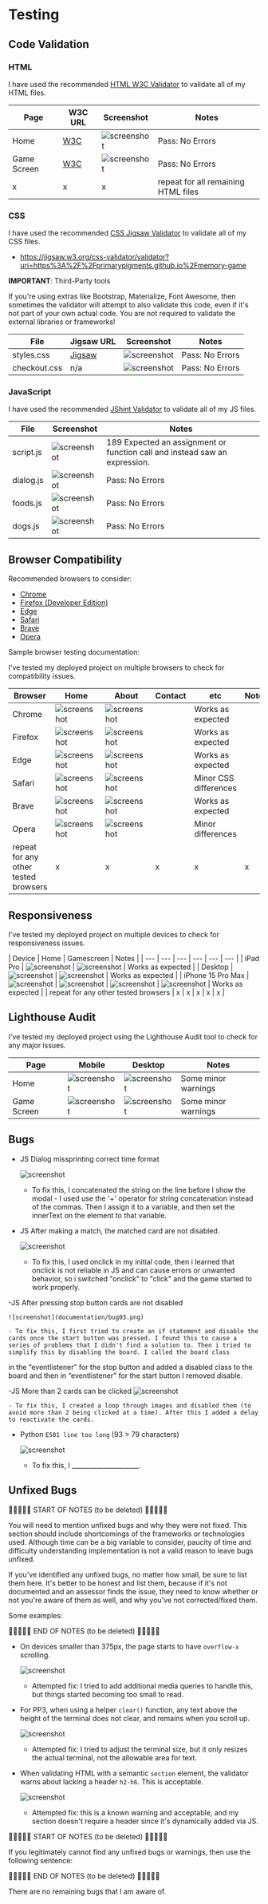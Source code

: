 # Testing

## Code Validation

### HTML

I have used the recommended [HTML W3C Validator](https://validator.w3.org) to validate all of my HTML files.

| Page | W3C URL | Screenshot | Notes |
| --- | --- | --- | --- |
| Home | [W3C](https://validator.w3.org/nu/?doc=https%3A%2F%2Fprimarypigments.github.io%2Fmemory-game%2Findex.html) | ![screenshot](documentation/validation/html-home.png) | Pass: No Errors |
| Game Screen | [W3C](https://validator.w3.org/nu/?doc=https%3A%2F%2Fprimarypigments.github.io%2Fmemory-game%2Fgamescreen.html%3Fgame%3Dfoods) | ![screenshot](documentation/validation/html-gamescreen.png) | Pass: No Errors |
| x | x | x | repeat for all remaining HTML files |

### CSS

I have used the recommended [CSS Jigsaw Validator](https://jigsaw.w3.org/css-validator) to validate all of my CSS files.

- https://jigsaw.w3.org/css-validator/validator?uri=https%3A%2F%2Fprimarypigments.github.io%2Fmemory-game

**IMPORTANT**: Third-Party tools

If you're using extras like Bootstrap, Materialize, Font Awesome, then sometimes the validator
will attempt to also validate this code, even if it's not part of your own actual code.
You are not required to validate the external libraries or frameworks!

| File | Jigsaw URL | Screenshot | Notes |
| --- | --- | --- | --- |
| styles.css | [Jigsaw](https://jigsaw.w3.org/css-validator/validator?uri=https%3A%2F%2Fprimarypigments.github.io%2Fmemory-game) | ![screenshot](documentation/css-validation-style.png) | Pass: No Errors |
| checkout.css | n/a | ![screenshot](documentation/css-validation-checkout.png) | Pass: No Errors |

### JavaScript

I have used the recommended [JShint Validator](https://jshint.com) to validate all of my JS files.

| File | Screenshot | Notes |
| --- | --- | --- |
| script.js | ![screenshot](documentation/validation/jshint-app.js.png) | 189 Expected an assignment or function call and instead saw an expression.|
| dialog.js | ![screenshot](documentation/validation/jshint-dialog.js.png) | Pass: No Errors |
| foods.js | ![screenshot](documentation/validation/jshint-foods.js.png) | Pass: No Errors |
| dogs.js | ![screenshot](documentation/validation/jshint-dogs.js.png) | Pass: No Errors |

## Browser Compatibility

Recommended browsers to consider:
- [Chrome](https://www.google.com/chrome)
- [Firefox (Developer Edition)](https://www.mozilla.org/firefox/developer)
- [Edge](https://www.microsoft.com/edge)
- [Safari](https://support.apple.com/downloads/safari)
- [Brave](https://brave.com/download)
- [Opera](https://www.opera.com/download)

Sample browser testing documentation:

I've tested my deployed project on multiple browsers to check for compatibility issues.

| Browser | Home | About | Contact | etc | Notes |
| --- | --- | --- | --- | --- | --- |
| Chrome | ![screenshot](documentation/browsers/chrome-home.png) | ![screenshot](documentation/browsers/chrome-gamescreen.png) |  | Works as expected |
| Firefox | ![screenshot](documentation/browser-firefox-home.png) | ![screenshot](documentation/browser-firefox-about.png) |  | Works as expected |
| Edge | ![screenshot](documentation/browsers/chrome-home.png) | ![screenshot](documentation/browsers/edge-gamescreen.png) |  | Works as expected |
| Safari | ![screenshot](documentation/browsers/safari-home.png) | ![screenshot](documentation/browsers/safari-gamescreen.png) |  | Minor CSS differences |
| Brave | ![screenshot](documentation/browsers/brave-home.png) | ![screenshot](documentation/browsers/brave-gamescreen.png) |  | Works as expected |
| Opera | ![screenshot](documentation/browsers/opera-home.png) | ![screenshot](documentation/browsers/opera-gamescreen.png) |  | Minor differences |
| repeat for any other tested browsers | x | x | x | x | x |

## Responsiveness

I've tested my deployed project on multiple devices to check for responsiveness issues.

| Device | Home | Gamescreen | Notes |
| --- | --- | --- | --- | --- | --- |
| iPad Pro | ![screenshot](documentation/responsive/responsive-home-ipad-pro.png) | ![screenshot](documentation/responsive/responsive-home-ipad-pro.png) | Works as expected |
| Desktop | ![screenshot](documentation/responsive/responsive-home-desktop.png) | ![screenshot](documentation/responsive/responsive-gamescreen-desktop.png) | Works as expected |
| iPhone 15 Pro Max | ![screenshot](documentation/responsive/responsive-home-iphone-15-pro-max.png) | ![screenshot](documentation/responsive/responsive-gamescreen-iphone-15-pro-max.png) | ![screenshot](documentation/responsive-iphone-contact.png) | ![screenshot](documentation/responsive-iphone-etc.png) | Works as expected |
| repeat for any other tested browsers | x | x | x | x | x |

## Lighthouse Audit

I've tested my deployed project using the Lighthouse Audit tool to check for any major issues.

| Page | Mobile | Desktop | Notes |
| --- | --- | --- | --- |
| Home | ![screenshot](documentation/validation/lighthouse-index.png) | ![screenshot](documentation/validation/lighthouse-index-desktop.png) | Some minor warnings |
| Game Screen | ![screenshot](documentation/validation/lighthouse-gamescreen.png) | ![screenshot](/workspace/memory-game/documentation/validation/lighthouse-gamescreen-desktop.png) | Some minor warnings |

## Bugs

- JS Dialog missprinting correct time format

    ![screenshot](documentation/bug01.png)

    - To fix this, I concatenated the string on the line before I show the modal - I used use the '+' operator for string concatenation instead of the commas. Then I assign it to a variable, and then set the innerText on the element to that variable.

- JS After making a match, the matched card are not disabled.

    ![screenshot](documentation/bug02.png)

    - To fix this, I used onclick in my initial code, then i learned that onclick is not reliable in JS and can cause errors or unwanted behavior, so i switched "onclick" to "click" and the game started to work properly.

-JS After pressing stop button cards are not disabled

    ![screenshot](documentation/bug03.png)

    - To fix this, I first tried to create an if statement and disable the cards once the start button was pressed. I found this to cause a series of problems that I didn't find a solution to. Then i tried to simplify this by disabling the board. I called the board class
 in the “eventlistener” for the stop button and added a disabled class to the board and then in “eventlistener” for the start button I removed disable.

-JS More than 2 cards can be clicked
    ![screenshot](documentation/bug04.png)

    - To fix this, I created a loop through images and disabled them (to avoid more than 2 being clicked at a time). After this I added a delay to reactivate the cards.

- Python `E501 line too long` (93 > 79 characters)

    ![screenshot](documentation/bug04.png)

    - To fix this, I _____________________.

## Unfixed Bugs

🛑🛑🛑🛑🛑 START OF NOTES (to be deleted) 🛑🛑🛑🛑🛑

You will need to mention unfixed bugs and why they were not fixed.
This section should include shortcomings of the frameworks or technologies used.
Although time can be a big variable to consider, paucity of time and difficulty understanding
implementation is not a valid reason to leave bugs unfixed.

If you've identified any unfixed bugs, no matter how small, be sure to list them here.
It's better to be honest and list them, because if it's not documented and an assessor finds the issue,
they need to know whether or not you're aware of them as well, and why you've not corrected/fixed them.

Some examples:

🛑🛑🛑🛑🛑 END OF NOTES (to be deleted) 🛑🛑🛑🛑🛑

- On devices smaller than 375px, the page starts to have `overflow-x` scrolling.

    ![screenshot](documentation/unfixed-bug01.png)

    - Attempted fix: I tried to add additional media queries to handle this, but things started becoming too small to read.

- For PP3, when using a helper `clear()` function, any text above the height of the terminal does not clear, and remains when you scroll up.

    ![screenshot](documentation/unfixed-bug02.png)

    - Attempted fix: I tried to adjust the terminal size, but it only resizes the actual terminal, not the allowable area for text.

- When validating HTML with a semantic `section` element, the validator warns about lacking a header `h2-h6`. This is acceptable.

    ![screenshot](documentation/unfixed-bug03.png)

    - Attempted fix: this is a known warning and acceptable, and my section doesn't require a header since it's dynamically added via JS.

🛑🛑🛑🛑🛑 START OF NOTES (to be deleted) 🛑🛑🛑🛑🛑

If you legitimately cannot find any unfixed bugs or warnings, then use the following sentence:

🛑🛑🛑🛑🛑 END OF NOTES (to be deleted) 🛑🛑🛑🛑🛑

There are no remaining bugs that I am aware of.
